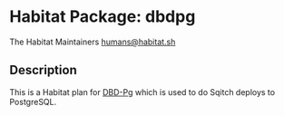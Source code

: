 # Habitat Package: dbdpg
The Habitat Maintainers humans@habitat.sh

## Description
This is a Habitat plan for [DBD-Pg](http://search.cpan.org/dist/DBD-Pg/) which is used to do Sqitch deploys to PostgreSQL.
